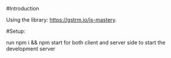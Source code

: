 #Introduction



Using the library: https://gstrm.io/js-mastery.

#Setup:

run npm i && npm start for both client and server side to start the development server
